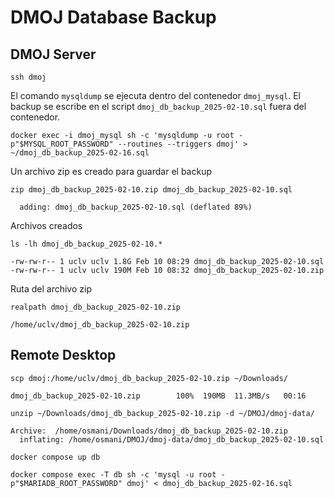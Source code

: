 # DMOJ Database Backup

## DMOJ Server

```shell
ssh dmoj
```

El comando `mysqldump` se ejecuta dentro del contenedor `dmoj_mysql`.
El backup se escribe en el script `dmoj_db_backup_2025-02-10.sql` fuera del contenedor.
```
docker exec -i dmoj_mysql sh -c 'mysqldump -u root -p"$MYSQL_ROOT_PASSWORD" --routines --triggers dmoj' > ~/dmoj_db_backup_2025-02-16.sql
```

Un archivo zip es creado para guardar el backup
```shell
zip dmoj_db_backup_2025-02-10.zip dmoj_db_backup_2025-02-10.sql
```
```
  adding: dmoj_db_backup_2025-02-10.sql (deflated 89%)
```

Archivos creados
```shell
ls -lh dmoj_db_backup_2025-02-10.*
```
```
-rw-rw-r-- 1 uclv uclv 1.8G Feb 10 08:29 dmoj_db_backup_2025-02-10.sql
-rw-rw-r-- 1 uclv uclv 190M Feb 10 08:32 dmoj_db_backup_2025-02-10.zip
```

Ruta del archivo zip
```shell
realpath dmoj_db_backup_2025-02-10.zip
```
```
/home/uclv/dmoj_db_backup_2025-02-10.zip
```

## Remote Desktop

```shell
scp dmoj:/home/uclv/dmoj_db_backup_2025-02-10.zip ~/Downloads/
```
```
dmoj_db_backup_2025-02-10.zip        100%  190MB  11.3MB/s   00:16
```

```shell
unzip ~/Downloads/dmoj_db_backup_2025-02-10.zip -d ~/DMOJ/dmoj-data/
```
```
Archive:  /home/osmani/Downloads/dmoj_db_backup_2025-02-10.zip
  inflating: /home/osmani/DMOJ/dmoj-data/dmoj_db_backup_2025-02-10.sql
```

```shell
docker compose up db
```

```shell
docker compose exec -T db sh -c 'mysql -u root -p"$MARIADB_ROOT_PASSWORD" dmoj' < dmoj_db_backup_2025-02-16.sql
```

